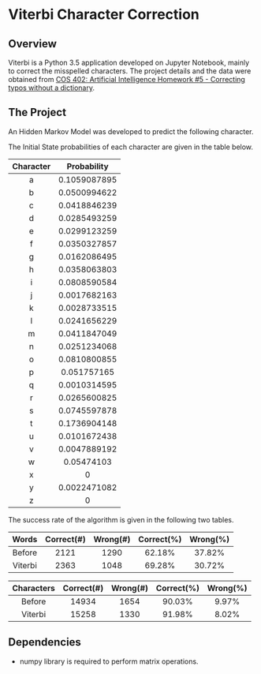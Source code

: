 # Viterbi Character Correction

## Overview
Viterbi is a Python 3.5 application developed on Jupyter Notebook, mainly to correct the misspelled characters. The project details and the data were obtained from [COS 402: Artificial Intelligence Homework #5 - Correcting typos without a dictionary](http://www.cs.princeton.edu/courses/archive/fall04/cos402/assignments/viterbi/index.html).

## The Project
An Hidden Markov Model was developed to predict the following character.

The Initial State probabilities of each character are given in the table below.

| Character | Probability  |
|:---------:|:------------:|
|    a      | 0.1059087895 |
|    b      | 0.0500994622 |
|    c      | 0.0418846239 |
|    d      | 0.0285493259 |
|    e      | 0.0299123259 |
|    f      | 0.0350327857 |
|    g      | 0.0162086495 |
|    h      | 0.0358063803 |
|    i      | 0.0808590584 |
|    j      | 0.0017682163 |
|    k      | 0.0028733515 |
|    l      | 0.0241656229 |
|    m      | 0.0411847049 |
|    n      | 0.0251234068 |
|    o      | 0.0810800855 |
|    p      | 0.051757165  |
|    q      | 0.0010314595 |
|    r      | 0.0265600825 |
|    s      | 0.0745597878 |
|    t      | 0.1736904148 |
|    u      | 0.0101672438 |
|    v      | 0.0047889192 |
|    w      | 0.05474103   |
|    x      | 0            |
|    y      | 0.0022471082 |
|    z      | 0            |


The success rate of the algorithm is given in the following two tables.


| Words    | Correct(#) | Wrong(#) | Correct(%) | Wrong(%) |
|:--------:|:----------:|:--------:|:----------:|:--------:|
| Before   |    2121    |  1290    |  62.18%    | 37.82%   |
| Viterbi  |    2363    |  1048    |  69.28%    | 30.72%   |


| Characters | Correct(#) | Wrong(#) | Correct(%) | Wrong(%) |
|:----------:|:----------:|:--------:|:----------:|:--------:|
| Before     |  14934     |  1654    |  90.03%    |  9.97%   |
| Viterbi    |  15258     |  1330    |  91.98%    |  8.02%   |


## Dependencies
* numpy library is required to perform matrix operations.


















